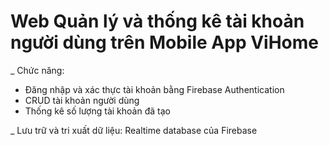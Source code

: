 # Web Quản lý và thống kê tài khoản người dùng trên Mobile App ViHome

_ Chức năng:
 + Đăng nhập và xác thực tài khoản bằng Firebase Authentication
 + CRUD tài khoản người dùng
 + Thống kê số lượng tài khoản đã tạo

_ Lưu trữ và tri xuất dữ liệu: Realtime database của Firebase
